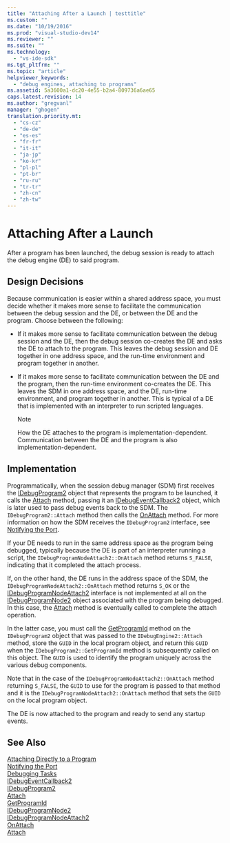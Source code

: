 ```yaml
---
title: "Attaching After a Launch | testtitle"
ms.custom: ""
ms.date: "10/19/2016"
ms.prod: "visual-studio-dev14"
ms.reviewer: ""
ms.suite: ""
ms.technology: 
  - "vs-ide-sdk"
ms.tgt_pltfrm: ""
ms.topic: "article"
helpviewer_keywords: 
  - "debug engines, attaching to programs"
ms.assetid: 5a3600a1-dc20-4e55-b2a4-809736a6ae65
caps.latest.revision: 14
ms.author: "gregvanl"
manager: "ghogen"
translation.priority.mt: 
  - "cs-cz"
  - "de-de"
  - "es-es"
  - "fr-fr"
  - "it-it"
  - "ja-jp"
  - "ko-kr"
  - "pl-pl"
  - "pt-br"
  - "ru-ru"
  - "tr-tr"
  - "zh-cn"
  - "zh-tw"
---
```

# Attaching After a Launch
After a program has been launched, the debug session is ready to attach the debug engine (DE) to said program.  
  
## Design Decisions  
 Because communication is easier within a shared address space, you must decide whether it makes more sense to facilitate the communication between the debug session and the DE, or between the DE and the program. Choose between the following:  
  
-   If it makes more sense to facilitate communication between the debug session and the DE, then the debug session co-creates the DE and asks the DE to attach to the program. This leaves the debug session and DE together in one address space, and the run-time environment and program together in another.  
  
-   If it makes more sense to facilitate communication between the DE and the program, then the run-time environment co-creates the DE. This leaves the SDM in one address space, and the DE, run-time environment, and program together in another. This is typical of a DE that is implemented with an interpreter to run scripted languages.  
  
    > [!NOTE]
    >  How the DE attaches to the program is implementation-dependent. Communication between the DE and the program is also implementation-dependent.  
  
## Implementation  
 Programmatically, when the session debug manager (SDM) first receives the [IDebugProgram2](../extensibility-debugger-reference/idebugprogram2.md) object that represents the program to be launched, it calls the [Attach](../extensibility-debugger-reference/idebugprogram2--attach.md) method, passing it an [IDebugEventCallback2](../extensibility-debugger-reference/idebugeventcallback2.md) object, which is later used to pass debug events back to the SDM. The `IDebugProgram2::Attach` method then calls the [OnAttach](../extensibility-debugger-reference/idebugprogramnodeattach2--onattach.md) method. For more information on how the SDM receives the `IDebugProgram2` interface, see [Notifying the Port](../extensibility-debugger/notifying-the-port.md).  
  
 If your DE needs to run in the same address space as the program being debugged, typically because the DE is part of an interpreter running a script, the `IDebugProgramNodeAttach2::OnAttach` method returns `S_FALSE`, indicating that it completed the attach process.  
  
 If, on the other hand, the DE runs in the address space of the SDM, the `IDebugProgramNodeAttach2::OnAttach` method returns `S_OK` or the [IDebugProgramNodeAttach2](../extensibility-debugger-reference/idebugprogramnodeattach2.md) interface is not implemented at all on the [IDebugProgramNode2](../extensibility-debugger-reference/idebugprogramnode2.md) object associated with the program being debugged. In this case, the [Attach](../extensibility-debugger-reference/idebugengine2--attach.md) method is eventually called to complete the attach operation.  
  
 In the latter case, you must call the [GetProgramId](../extensibility-debugger-reference/idebugprogram2--getprogramid.md) method on the `IDebugProgram2` object that was passed to the `IDebugEngine2::Attach` method, store the `GUID` in the local program object, and return this `GUID` when the `IDebugProgram2::GetProgramId` method is subsequently called on this object. The `GUID` is used to identify the program uniquely across the various debug components.  
  
 Note that in the case of the `IDebugProgramNodeAttach2::OnAttach` method returning `S_FALSE`, the `GUID` to use for the program is passed to that method and it is the `IDebugProgramNodeAttach2::OnAttach` method that sets the `GUID` on the local program object.  
  
 The DE is now attached to the program and ready to send any startup events.  
  
## See Also  
 [Attaching Directly to a Program](../extensibility-debugger/attaching-directly-to-a-program.md)   
 [Notifying the Port](../extensibility-debugger/notifying-the-port.md)   
 [Debugging Tasks](../extensibility-debugger/debugging-tasks.md)   
 [IDebugEventCallback2](../extensibility-debugger-reference/idebugeventcallback2.md)   
 [IDebugProgram2](../extensibility-debugger-reference/idebugprogram2.md)   
 [Attach](../extensibility-debugger-reference/idebugprogram2--attach.md)   
 [GetProgramId](../extensibility-debugger-reference/idebugprogram2--getprogramid.md)   
 [IDebugProgramNode2](../extensibility-debugger-reference/idebugprogramnode2.md)   
 [IDebugProgramNodeAttach2](../extensibility-debugger-reference/idebugprogramnodeattach2.md)   
 [OnAttach](../extensibility-debugger-reference/idebugprogramnodeattach2--onattach.md)   
 [Attach](../extensibility-debugger-reference/idebugengine2--attach.md)